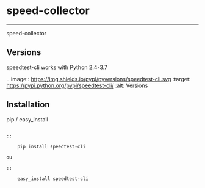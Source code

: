 # speed-collector
--------
speed-collector


Versions
--------

speedtest-cli works with Python 2.4-3.7

.. image:: https://img.shields.io/pypi/pyversions/speedtest-cli.svg
        :target: https://pypi.python.org/pypi/speedtest-cli/
        :alt: Versions

Installation
------------

pip / easy\_install
~~~~~~~~~~~~~~~~~~~

::

    pip install speedtest-cli

ou

::

    easy_install speedtest-cli

